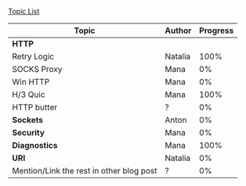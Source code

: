 [Topic List](topics.md)


| Topic | Author | Progress |
|-------|--------|----------|
| **HTTP** | | |
| Retry Logic | Natalia | 100% |
| SOCKS Proxy | Mana | 0% |
| Win HTTP | Mana | 0% |
| H/3 Quic | Mana | 100% |
| HTTP butter | ? | 0% |
| **Sockets** | Anton | 0% |
| **Security** | Mana | 0% |
| **Diagnostics** | Mana | 100% |
| **URI** | Natalia | 0% |
| Mention/Link the rest in other blog post | ? | 0% |
